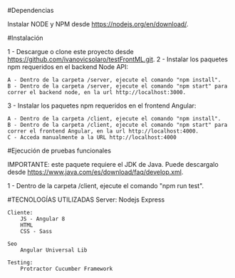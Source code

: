 #Dependencias

Instalar NODE y NPM desde https://nodejs.org/en/download/.

#Instalación

1 - Descargue o clone este proyecto desde https://github.com/ivanovicsolaro/testFrontML.git.
2 - Instalar los paquetes npm requeridos en el backend Node API:

    A - Dentro de la carpeta /server, ejecute el comando "npm install".
    B - Dentro de la carpeta /server, ejecute el comando "npm start" para correr el backend node, en la url http://localhost:3000.

3 - Instalar los paquetes npm requeridos en el frontend Angular:

    A - Dentro de la carpeta /client, ejecute el comando "npm install".
    B - Dentro de la carpeta /client, ejecute el comando "npm start" para correr el frontend Angular, en la url http://localhost:4000.
    C - Acceda manualmente a la URL http://localhost:4000

#Ejecución de pruebas funcionales

IMPORTANTE: este paquete requiere el JDK de Java. Puede descargalo desde https://www.java.com/es/download/faq/develop.xml.

1 - Dentro de la carpeta /client, ejecute el comando "npm run test".



#TECNOLOGÍAS UTILIZADAS
    Server: 
        Nodejs
        Express
    
    Cliente:
        JS - Angular 8
        HTML
        CSS - Sass

    Seo 
        Angular Universal Lib
    
    Testing:
        Protractor Cucumber Framework


    
